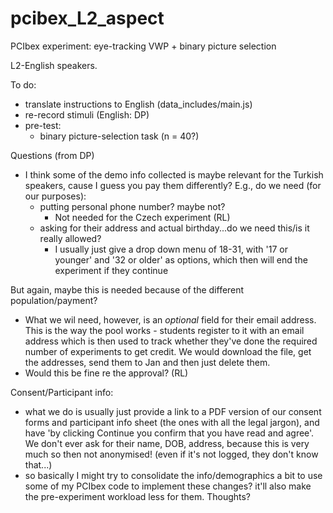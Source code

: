 # pcibex_L2_aspect

PCIbex experiment: eye-tracking VWP + binary picture selection 

L2-English speakers.

To do:

- translate instructions to English (data_includes/main.js)
- re-record stimuli (English: DP)
- pre-test:
  - binary picture-selection task (n = 40?)
  
  
Questions (from DP)

- I think some of the demo info collected is maybe relevant for the Turkish speakers, cause I guess you pay them differently?  E.g., do we need (for our purposes):
  - putting personal phone number? maybe not?
    - Not needed for the Czech experiment (RL)
  - asking for their address and actual birthday...do we need this/is it really allowed?
    + I usually just give a drop down menu of 18-31, with '17 or younger' and '32 or older' as options, which then will end the experiment if they continue

But again, maybe this is needed because of the different population/payment?
- What we wil need, however, is an *optional* field for their email address. This is the way the pool works - students register to it with an email address which is then used to track whether they've done the required number of experiments to get credit. We would download the file, get the addresses, send them to Jan and then just delete them.
- Would this be fine re the approval? (RL)

Consent/Participant info:

- what we do is usually just provide a link to a PDF version of our consent forms and participant info sheet (the ones with all the legal jargon), and have 'by clicking Continue you confirm that you have read and agree'. We don't ever ask for their name, DOB, address, because this is very much so then not anonymised! (even if it's not logged, they don't know that...)
- so basically I might try to consolidate the info/demographics a bit to use some of my PCIbex code to implement these changes? it'll also make the pre-experiment workload less for them. Thoughts?
  
